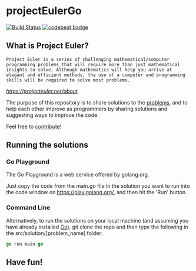 # projectEulerGo

[![Build Status](https://travis-ci.com/james-flynn-ie/projectEulerGo.svg)](https://travis-ci.com/james-flynn-ie/projectEulerGo) [![codebeat badge](https://codebeat.co/badges/16700183-8075-44b6-be22-321e02349a97)](https://codebeat.co/projects/github-com-james-flynn-ie-projecteulergo-master)

## What is Project Euler?

`Project Euler is a series of challenging mathematical/computer programming problems that will require more than just mathematical insights to solve. Although mathematics will help you arrive at elegant and efficient methods, the use of a computer and programming skills will be required to solve most problems.`

_<https://projecteuler.net/about>_

The purpose of this repository is to share solutions to the [problems](https://projecteuler.net/archives), and to help each other improve as programmers by sharing solutions and suggesting ways to improve the code.

Feel free to [contribute](https://github.com/james-flynn-ie/projectEulerGo/blob/master/CONTRIBUTING.md)!

## Running the solutions

### Go Playground

The Go Playground is a web service offered by golang.org.

Just copy the code from the main.go file in the solution you want to run into the code window on https://play.golang.org/, and then hit the 'Run' button.

### Command Line

Alternatively, to run the solutions on your local machine (and assuming you have already installed [Go](https://golang.org/doc/install)), git clone the repo and then type the following in the src/solution/[problem_name] folder:

```go
go run main.go
```

## Have fun!
